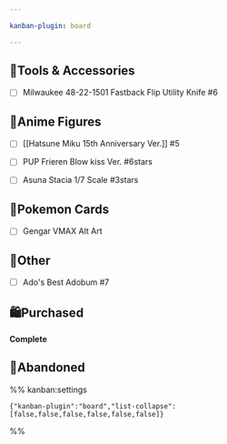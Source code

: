 ```yaml
---

kanban-plugin: board

---
```


## 🔧Tools & Accessories

- [ ] Milwaukee 48-22-1501 Fastback Flip Utility Knife #6


## 🧸Anime Figures

- [ ] [[Hatsune Miku 15th Anniversary Ver.]] #5
- [ ] PUP Frieren Blow kiss Ver. #6stars
- [ ] Asuna Stacia 1/7 Scale #3stars


## 🎴Pokemon Cards

- [ ] Gengar VMAX Alt Art


## 🧾Other

- [ ] Ado's Best Adobum #7


## 🛍Purchased

**Complete**


## 🚫Abandoned





%% kanban:settings
```
{"kanban-plugin":"board","list-collapse":[false,false,false,false,false,false]}
```
%%